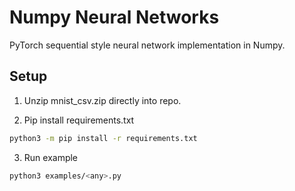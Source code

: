 # Numpy Neural Networks

PyTorch sequential style neural network implementation in Numpy.

## Setup

1. Unzip mnist_csv.zip directly into repo.

2. Pip install requirements.txt

```bash
python3 -m pip install -r requirements.txt
```

3. Run example

``` bash
python3 examples/<any>.py
```
